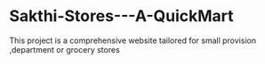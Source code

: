 # Sakthi-Stores---A-QuickMart
This project is a comprehensive website tailored for small provision ,department or grocery stores
